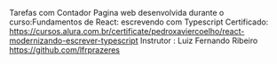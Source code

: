 Tarefas com Contador
Pagina web desenvolvida durante o curso:Fundamentos de React: escrevendo com Typescript
Certificado: https://cursos.alura.com.br/certificate/pedroxaviercoelho/react-modernizando-escrever-typescript
Instrutor : Luiz Fernando Ribeiro https://github.com/lfrprazeres
